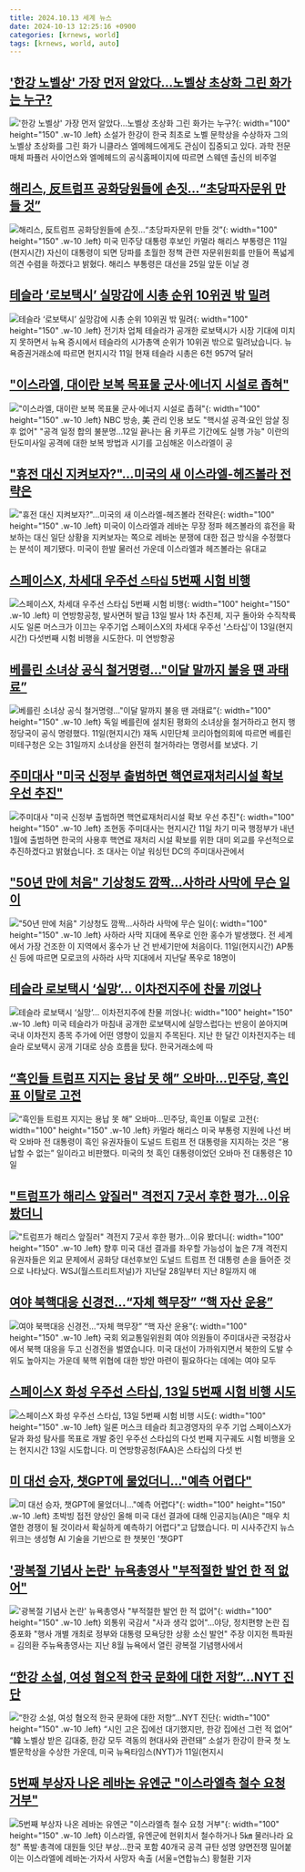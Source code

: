 ```yaml
---
title: 2024.10.13 세계 뉴스
date: 2024-10-13 12:25:16 +0900
categories: [krnews, world]
tags: [krnews, world, auto]
---
```

## ['한강 노벨상' 가장 먼저 알았다…노벨상 초상화 그린 화가는 누구?](https://n.news.naver.com/mnews/article/421/0007840168)

!['한강 노벨상' 가장 먼저 알았다…노벨상 초상화 그린 화가는 누구?](https://mimgnews.pstatic.net/image/origin/421/2024/10/13/7840168.jpg?type=nf220_150){: width="100" height="150" .w-10 .left}
소설가 한강이 한국 최초로 노벨 문학상을 수상하자 그의 노벨상 초상화를 그린 화가 니클라스 엘메헤드에게도 관심이 집중되고 있다. 과학 전문 매체 파퓰러 사이언스와 엘메헤드의 공식홈페이지에 따르면 스웨덴 출신의 비주얼

## [해리스, 反트럼프 공화당원들에 손짓…“초당파자문위 만들 것”](https://n.news.naver.com/mnews/article/016/0002372951)

![해리스, 反트럼프 공화당원들에 손짓…“초당파자문위 만들 것”](https://mimgnews.pstatic.net/image/origin/016/2024/10/12/2372951.jpg?type=nf220_150){: width="100" height="150" .w-10 .left}
미국 민주당 대통령 후보인 카멀라 해리스 부통령은 11일(현지시간) 자신이 대통령이 되면 당파를 초월한 정책 관련 자문위원회를 만들어 폭넓게 의견 수렴을 하겠다고 밝혔다. 해리스 부통령은 대선을 25일 앞둔 이날 경

## [테슬라 ‘로보택시’ 실망감에 시총 순위 10위권 밖 밀려](https://n.news.naver.com/mnews/article/056/0011817288)

![테슬라 ‘로보택시’ 실망감에 시총 순위 10위권 밖 밀려](https://mimgnews.pstatic.net/image/origin/056/2024/10/13/11817288.jpg?type=nf220_150){: width="100" height="150" .w-10 .left}
전기차 업체 테슬라가 공개한 로보택시가 시장 기대에 미치지 못하면서 뉴욕 증시에서 테슬라의 시가총액 순위가 10위권 밖으로 밀려났습니다. 뉴욕증권거래소에 따르면 현지시각 11일 현재 테슬라 시총은 6천 957억 달러

## ["이스라엘, 대이란 보복 목표물 군사·에너지 시설로 좁혀"](https://n.news.naver.com/mnews/article/001/0014979373)

!["이스라엘, 대이란 보복 목표물 군사·에너지 시설로 좁혀"](https://mimgnews.pstatic.net/image/origin/001/2024/10/13/14979373.jpg?type=nf220_150){: width="100" height="150" .w-10 .left}
NBC 방송, 美 관리 인용 보도 "핵시설 공격·요인 암살 징후 없어" "공격 일정 합의 불분명…12일 끝나는 욤 키푸르 기간에도 실행 가능" 이란의 탄도미사일 공격에 대한 보복 방법과 시기를 고심해온 이스라엘이 공

## ["휴전 대신 지켜보자?"…미국의 새 이스라엘-헤즈볼라 전략은](https://n.news.naver.com/mnews/article/008/0005099806)

!["휴전 대신 지켜보자?"…미국의 새 이스라엘-헤즈볼라 전략은](https://mimgnews.pstatic.net/image/origin/008/2024/10/13/5099806.jpg?type=nf220_150){: width="100" height="150" .w-10 .left}
미국이 이스라엘과 레바논 무장 정파 헤즈볼라의 휴전을 확보하는 대신 일단 상황을 지켜보자는 쪽으로 레바논 분쟁에 대한 접근 방식을 수정했다는 분석이 제기됐다. 미국이 한발 물러선 가운데 이스라엘과 헤즈볼라는 유대교

## [스페이스X, 차세대 우주선 `스타십` 5번째 시험 비행](https://n.news.naver.com/mnews/article/029/0002908048)

![스페이스X, 차세대 우주선 `스타십` 5번째 시험 비행](https://mimgnews.pstatic.net/image/origin/029/2024/10/13/2908048.jpg?type=nf220_150){: width="100" height="150" .w-10 .left}
미 연방항공청, 발사면허 발급 13일 발사 1차 추진체, 지구 돌아와 수직착륙 시도 일론 머스크가 이끄는 우주기업 스페이스X의 차세대 우주선 '스타십'이 13일(현지시간) 다섯번째 시험 비행을 시도한다. 미 연방항공

## [베를린 소녀상 공식 철거명령…"이달 말까지 불응 땐 과태료”](https://n.news.naver.com/mnews/article/082/0001292427)

![베를린 소녀상 공식 철거명령…"이달 말까지 불응 땐 과태료”](https://mimgnews.pstatic.net/image/origin/082/2024/10/12/1292427.jpg?type=nf220_150){: width="100" height="150" .w-10 .left}
독일 베를린에 설치된 평화의 소녀상을 철거하라고 현지 행정당국이 공식 명령했다. 11일(현지시간) 재독 시민단체 코리아협의회에 따르면 베를린 미테구청은 오는 31일까지 소녀상을 완전히 철거하라는 명령서를 보냈다. 기

## [주미대사 "미국 신정부 출범하면 핵연료재처리시설 확보 우선 추진"](https://n.news.naver.com/mnews/article/214/0001379566)

![주미대사 "미국 신정부 출범하면 핵연료재처리시설 확보 우선 추진"](https://mimgnews.pstatic.net/image/origin/214/2024/10/12/1379566.jpg?type=nf220_150){: width="100" height="150" .w-10 .left}
조현동 주미대사는 현지시간 11일 차기 미국 행정부가 내년 1월에 출범하면 한국의 사용후 핵연료 재처리 시설 확보를 위한 대미 외교를 우선적으로 추진하겠다고 밝혔습니다. 조 대사는 이날 워싱턴 DC의 주미대사관에서

## ["50년 만에 처음" 기상청도 깜짝…사하라 사막에 무슨 일이](https://n.news.naver.com/mnews/article/015/0005043253)

!["50년 만에 처음" 기상청도 깜짝…사하라 사막에 무슨 일이](https://mimgnews.pstatic.net/image/origin/015/2024/10/12/5043253.jpg?type=nf220_150){: width="100" height="150" .w-10 .left}
사하라 사막 지대에 폭우로 인한 홍수가 발생했다. 전 세계에서 가장 건조한 이 지역에서 홍수가 난 건 반세기만에 처음이다. 11일(현지시간) AP통신 등에 따르면 모로코의 사하라 사막 지대에서 지난달 폭우로 18명이

## [테슬라 로보택시 ‘실망’… 이차전지주에 찬물 끼얹나](https://n.news.naver.com/mnews/article/366/0001023827)

![테슬라 로보택시 ‘실망’… 이차전지주에 찬물 끼얹나](https://mimgnews.pstatic.net/image/origin/366/2024/10/13/1023827.jpg?type=nf220_150){: width="100" height="150" .w-10 .left}
미국 테슬라가 마침내 공개한 로보택시에 실망스럽다는 반응이 쏟아지며 국내 이차전지 종목 주가에 어떤 영향이 있을지 주목된다. 지난 한 달간 이차전지주는 테슬라 로보택시 공개 기대로 상승 흐름을 탔다. 한국거래소에 따

## [“흑인들 트럼프 지지는 용납 못 해” 오바마…민주당, 흑인표 이탈로 고전](https://n.news.naver.com/mnews/article/014/0005252349)

![“흑인들 트럼프 지지는 용납 못 해” 오바마…민주당, 흑인표 이탈로 고전](https://mimgnews.pstatic.net/image/origin/014/2024/10/13/5252349.jpg?type=nf220_150){: width="100" height="150" .w-10 .left}
카멀라 해리스 미국 부통령 지원에 나선 버락 오바마 전 대통령이 흑인 유권자들이 도널드 트럼프 전 대통령을 지지하는 것은 “용납할 수 없는” 일이라고 비판했다. 미국의 첫 흑인 대통령이었던 오바마 전 대통령은 10일

## ["트럼프가 해리스 앞질러" 격전지 7곳서 후한 평가…이유 봤더니](https://n.news.naver.com/mnews/article/008/0005099724)

!["트럼프가 해리스 앞질러" 격전지 7곳서 후한 평가…이유 봤더니](https://mimgnews.pstatic.net/image/origin/008/2024/10/12/5099724.jpg?type=nf220_150){: width="100" height="150" .w-10 .left}
향후 미국 대선 결과를 좌우할 가능성이 높은 7개 격전지 유권자들은 외교 문제에서 공화당 대선후보인 도널드 트럼프 전 대통령 손을 들어준 것으로 나타났다. WSJ(월스트리트저널)가 지난달 28일부터 지난 8일까지 애

## [여야 북핵대응 신경전…“자체 핵무장” “핵 자산 운용”](https://n.news.naver.com/mnews/article/056/0011817084)

![여야 북핵대응 신경전…“자체 핵무장” “핵 자산 운용”](https://mimgnews.pstatic.net/image/origin/056/2024/10/12/11817084.jpg?type=nf220_150){: width="100" height="150" .w-10 .left}
국회 외교통일위원회 여야 의원들이 주미대사관 국정감사에서 북핵 대응을 두고 신경전을 벌였습니다. 미국 대선이 가까워지면서 북한의 도발 수위도 높아지는 가운데 북핵 위협에 대한 방안 마련이 필요하다는 데에는 여야 모두

## [스페이스X 화성 우주선 스타십, 13일 5번째 시험 비행 시도](https://n.news.naver.com/mnews/article/214/0001379645)

![스페이스X 화성 우주선 스타십, 13일 5번째 시험 비행 시도](https://mimgnews.pstatic.net/image/origin/214/2024/10/13/1379645.jpg?type=nf220_150){: width="100" height="150" .w-10 .left}
일론 머스크 테슬라 최고경영자의 우주 기업 스페이스X가 달과 화성 탐사를 목표로 개발 중인 우주선 스타십의 다섯 번째 지구궤도 시험 비행을 오는 현지시간 13일 시도합니다. 미 연방항공청(FAA)은 스타십의 다섯 번

## [미 대선 승자, 챗GPT에 물었더니…"예측 어렵다"](https://n.news.naver.com/mnews/article/057/0001846724)

![미 대선 승자, 챗GPT에 물었더니…"예측 어렵다"](https://mimgnews.pstatic.net/image/origin/057/2024/10/12/1846724.jpg?type=nf220_150){: width="100" height="150" .w-10 .left}
초박빙 접전 양상인 올해 미국 대선 결과에 대해 인공지능(AI)은 "매우 치열한 경쟁이 될 것이라서 확실하게 예측하기 어렵다"고 답했습니다. 미 시사주간지 뉴스위크는 생성형 AI 기술을 기반으로 한 챗봇인 '챗GPT

## ['광복절 기념사 논란' 뉴욕총영사 "부적절한 발언 한 적 없어"](https://n.news.naver.com/mnews/article/001/0014979301)

!['광복절 기념사 논란' 뉴욕총영사 "부적절한 발언 한 적 없어"](https://mimgnews.pstatic.net/image/origin/001/2024/10/13/14979301.jpg?type=nf220_150){: width="100" height="150" .w-10 .left}
외통위 국감서 "사과 생각 없어"…야당, 정치편향 논란 집중포화 "행사 개별 개최로 정부와 대통령 모욕당한 상황 소신 발언" 주장 이지헌 특파원 = 김의환 주뉴욕총영사는 지난 8월 뉴욕에서 열린 광복절 기념행사에서

## [“한강 소설, 여성 혐오적 한국 문화에 대한 저항”…NYT 진단](https://n.news.naver.com/mnews/article/021/0002664810)

![“한강 소설, 여성 혐오적 한국 문화에 대한 저항”…NYT 진단](https://mimgnews.pstatic.net/image/origin/021/2024/10/12/2664810.jpg?type=nf220_150){: width="100" height="150" .w-10 .left}
“시인 고은 집에선 대기했지만, 한강 집에선 그런 적 없어” “韓 노벨상 받은 김대중, 한강 모두 격동의 현대사와 관련돼” 소설가 한강이 한국 첫 노벨문학상을 수상한 가운데, 미국 뉴욕타임스(NYT)가 11일(현지시

## [5번째 부상자 나온 레바논 유엔군 "이스라엘측 철수 요청 거부"](https://n.news.naver.com/mnews/article/001/0014979495)

![5번째 부상자 나온 레바논 유엔군 "이스라엘측 철수 요청 거부"](https://mimgnews.pstatic.net/image/origin/001/2024/10/13/14979495.jpg?type=nf220_150){: width="100" height="150" .w-10 .left}
이스라엘, 유엔군에 현위치서 철수하거나 5㎞ 물러나라 요청" 폭발·총격에 대원들 잇단 부상…한국 포함 40개국 공격 규탄 성명 양면전쟁 밀어붙이는 이스라엘에 레바논·가자서 사망자 속출 (서울=연합뉴스) 황철환 기자

